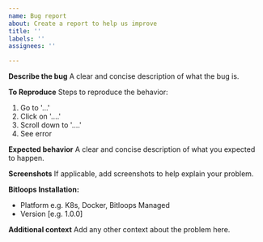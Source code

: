 ```yaml
---
name: Bug report
about: Create a report to help us improve
title: ''
labels: ''
assignees: ''

---
```


**Describe the bug**
A clear and concise description of what the bug is.

**To Reproduce**
Steps to reproduce the behavior:
1. Go to '...'
2. Click on '....'
3. Scroll down to '....'
4. See error

**Expected behavior**
A clear and concise description of what you expected to happen.

**Screenshots**
If applicable, add screenshots to help explain your problem.

**Bitloops Installation:**
 - Platform e.g. K8s, Docker, Bitloops Managed
 - Version [e.g. 1.0.0]

**Additional context**
Add any other context about the problem here.
